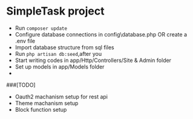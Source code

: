 SimpleTask project
========================
 * Run `composer update`
 * Configure database connections in config\database.php OR create a .env file 
 * Import database structure from sql files
 * Run `php artisan db:seed`,after you 
 * Start writing codes in app/Http/Controllers/Site & Admin folder
 * Set up models in app/Models folder
 * 
 ###[TODO]
 * Oauth2 machanism setup for rest api
 * Theme machanism setup
 * Block function setup
